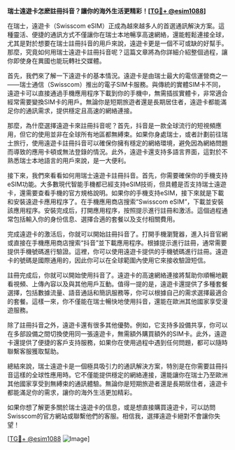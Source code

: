 **瑞士遠遊卡怎麽註冊抖音？讓你的海外生活更精彩！[[TG💪+ @esim1088](https://t.me/s/esim1088)]**

在瑞士，遠遊卡（Swisscom eSIM）正成為越來越多人的首選通訊解決方案。這種靈活、便捷的通訊方式不僅讓你在瑞士本地暢享高速網絡，還能輕鬆連接全球，尤其是對於想要在瑞士註冊抖音的用戶來說，遠遊卡更是一個不可或缺的好幫手。那麼，究竟如何用瑞士遠遊卡註冊抖音呢？這篇文章將為你詳細介紹整個過程，讓你即使身在異國也能玩轉社交媒體。

首先，我們來了解一下遠遊卡的基本情況。遠遊卡是由瑞士最大的電信運營商之一——瑞士通信（Swisscom）推出的電子SIM卡服務。與傳統的實體SIM卡不同，遠遊卡可以直接通過手機應用程序下載到你的手機中，無需插拔實體卡，非常適合經常需要變換SIM卡的用戶。無論你是短期旅遊者還是長期居住者，遠遊卡都能滿足你的通訊需求，提供穩定且高速的網絡連接。

那麼，為什麼選擇遠遊卡來註冊抖音呢？首先，抖音是一款全球流行的短視頻應用，但它的使用並非在全球所有地區都無縛束。如果你身處瑞士，或者計劃前往瑞士旅行，使用遠遊卡註冊抖音可以確保你擁有穩定的網絡環境，避免因為網絡問題而導致的應用卡頓或無法登錄的情況。此外，遠遊卡還支持多語言界面，這對於不熟悉瑞士本地語言的用戶來說，是一大便利。

接下來，我們來看看如何用瑞士遠遊卡註冊抖音。首先，你需要確保你的手機支持eSIM功能。大多數現代智能手機都已經支持eSIM技術，但具體是否支持瑞士遠遊卡，還需要查看手機的官方規格說明。如果你的手機支持eSIM，接下來就是下載和安裝遠遊卡應用程序了。在手機應用商店搜索“Swisscom eSIM”，下載並安裝該應用程序。安裝完成后，打開應用程序，按照提示進行註冊和激活。這個過程通常包括輸入你的身份信息、選擇合適的套餐以及支付相關費用。

完成遠遊卡的激活后，你就可以開始註冊抖音了。打開手機瀏覽器，進入抖音官網或直接在手機應用商店搜索“抖音”並下載應用程序。根據提示進行註冊，通常需要提供手機號碼進行驗證。這裡，你可以使用遠遊卡提供的手機號碼進行註冊。遠遊卡的號碼是國際通用的，因此你可以在全球範圍內使用它來接收驗證短信。

註冊完成后，你就可以開始使用抖音了。遠遊卡的高速網絡連接將幫助你順暢地觀看視頻、上傳內容以及與其他用戶互動。值得一提的是，遠遊卡還提供了多種套餐選擇，包括數據流量、語音通話和簡訊服務等，你可以根據自己的需求選擇最適合的套餐。這樣一來，你不僅能在瑞士暢快地使用抖音，還能在歐洲其他國家享受漫遊服務。

除了註冊抖音之外，遠遊卡還有很多其他優勢。例如，它支持多設備共享，你可以在多部設備之間切換使用同一張遠遊卡，無需額外購買額外的SIM卡。此外，遠遊卡還提供了便捷的客戶支持服務，如果你在使用過程中遇到任何問題，都可以隨時聯繫客服獲取幫助。

總結來說，瑞士遠遊卡是一個極具吸引力的通訊解決方案，特別是在你需要註冊抖音這樣的全球性應用時。它不僅能提供穩定的網絡連接，還能讓你在瑞士乃至歐洲其他國家享受到無縛束的通訊體驗。無論你是短期旅遊者還是長期居住者，遠遊卡都能滿足你的需求，讓你的海外生活更加精彩。

如果你想了解更多關於瑞士遠遊卡的信息，或是想直接購買遠遊卡，可以訪問Swisscom的官方網站或聯繫他們的客服。相信我，選擇遠遊卡絕對不會讓你失望！

[[TG💪+ @esim1088](https://t.me/s/esim1088) ![Image](https://i.postimg.cc/4NQfJmqS/Snipaste-2025-05-13-00-14-12.png)]